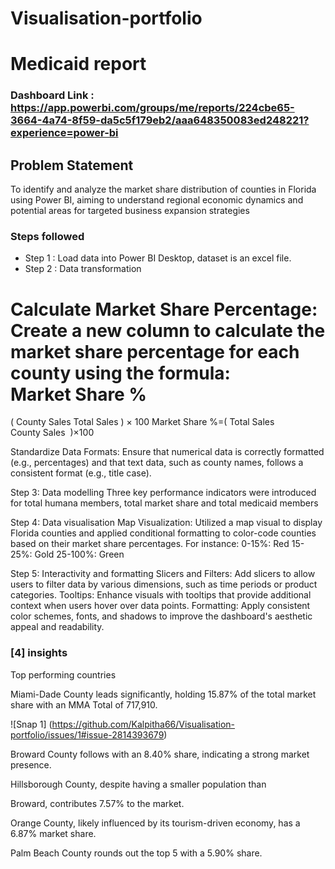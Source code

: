 # Visualisation-portfolio



# Medicaid report

### Dashboard Link : https://app.powerbi.com/groups/me/reports/224cbe65-3664-4a74-8f59-da5c5f179eb2/aaa648350083ed248221?experience=power-bi

## Problem Statement

To identify and analyze the market share distribution of counties in Florida using Power BI, aiming to understand regional economic dynamics and potential areas for targeted business expansion strategies


### Steps followed 

- Step 1 : Load data into Power BI Desktop, dataset is an excel file.
- Step 2 : Data transformation

Calculate Market Share Percentage: Create a new column to calculate the market share percentage for each county using the formula: 
Market Share %
=
(
County Sales
Total Sales
)
×
100
Market Share %=( 
Total Sales
County Sales
​
 )×100

Standardize Data Formats: Ensure that numerical data is correctly formatted (e.g., percentages) and that text data, such as county names, follows a consistent format (e.g., title case).

Step 3: Data modelling 
Three key performance indicators were introduced for total humana members, total market share and total medicaid members 

Step 4: Data visualisation
Map Visualization:
Utilized a map visual to display Florida counties and applied conditional formatting to color-code counties based on their market share percentages. For instance:
0-15%: Red
15-25%: Gold
25-100%: Green

Step 5: Interactivity and formatting
Slicers and Filters: Add slicers to allow users to filter data by various dimensions, such as time periods or product categories.
Tooltips: Enhance visuals with tooltips that provide additional context when users hover over data points.
Formatting: Apply consistent color schemes, fonts, and shadows to improve the dashboard's aesthetic appeal and readability.



 ### [4]  insights
 
 Top performing countries

 Miami-Dade County leads significantly, holding 15.87% of the total market share with an MMA Total of 717,910.

![Snap 1] (https://github.com/Kalpitha66/Visualisation-portfolio/issues/1#issue-2814393679) 

Broward County follows with an 8.40% share, indicating a strong market presence.

Hillsborough County, despite having a smaller population than 

Broward, contributes 7.57% to the market.

Orange County, likely influenced by its tourism-driven economy, has a 6.87% market share.

Palm Beach County rounds out the top 5 with a 5.90% share.

